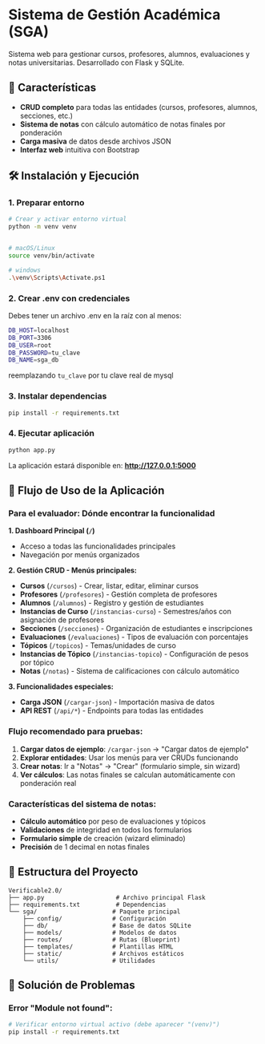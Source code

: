 # Sistema de Gestión Académica (SGA)

Sistema web para gestionar cursos, profesores, alumnos, evaluaciones y notas universitarias. Desarrollado con Flask y SQLite.

## 🚀 Características

- **CRUD completo** para todas las entidades (cursos, profesores, alumnos, secciones, etc.)
- **Sistema de notas** con cálculo automático de notas finales por ponderación
- **Carga masiva** de datos desde archivos JSON
- **Interfaz web** intuitiva con Bootstrap

## 🛠️ Instalación y Ejecución

### 1. Preparar entorno
```bash
# Crear y activar entorno virtual
python -m venv venv


# macOS/Linux  
source venv/bin/activate

# windows 
.\venv\Scripts\Activate.ps1
```
### 2. Crear .env con credenciales

Debes tener un archivo .env en la raíz con al menos:
```bash
DB_HOST=localhost
DB_PORT=3306
DB_USER=root
DB_PASSWORD=tu_clave
DB_NAME=sga_db
```
reemplazando `tu_clave` por tu clave real de mysql


### 3. Instalar dependencias
```bash
pip install -r requirements.txt
```

### 4. Ejecutar aplicación
```bash
python app.py
```

La aplicación estará disponible en: **http://127.0.0.1:5000**

## 🎯 Flujo de Uso de la Aplicación

### Para el evaluador: Dónde encontrar la funcionalidad

**1. Dashboard Principal (`/`)**
- Acceso a todas las funcionalidades principales
- Navegación por menús organizados

**2. Gestión CRUD - Menús principales:**
- **Cursos** (`/cursos`) - Crear, listar, editar, eliminar cursos
- **Profesores** (`/profesores`) - Gestión completa de profesores  
- **Alumnos** (`/alumnos`) - Registro y gestión de estudiantes
- **Instancias de Curso** (`/instancias-curso`) - Semestres/años con asignación de profesores
- **Secciones** (`/secciones`) - Organización de estudiantes e inscripciones
- **Evaluaciones** (`/evaluaciones`) - Tipos de evaluación con porcentajes
- **Tópicos** (`/topicos`) - Temas/unidades de curso
- **Instancias de Tópico** (`/instancias-topico`) - Configuración de pesos por tópico
- **Notas** (`/notas`) - Sistema de calificaciones con cálculo automático

**3. Funcionalidades especiales:**
- **Carga JSON** (`/cargar-json`) - Importación masiva de datos
- **API REST** (`/api/*`) - Endpoints para todas las entidades

### Flujo recomendado para pruebas:

1. **Cargar datos de ejemplo**: `/cargar-json` → "Cargar datos de ejemplo"
2. **Explorar entidades**: Usar los menús para ver CRUDs funcionando
3. **Crear notas**: Ir a "Notas" → "Crear" (formulario simple, sin wizard)
4. **Ver cálculos**: Las notas finales se calculan automáticamente con ponderación real

### Características del sistema de notas:
- **Cálculo automático** por peso de evaluaciones y tópicos
- **Validaciones** de integridad en todos los formularios  
- **Formulario simple** de creación (wizard eliminado)
- **Precisión** de 1 decimal en notas finales

## 📁 Estructura del Proyecto

```
Verificable2.0/
├── app.py                    # Archivo principal Flask
├── requirements.txt          # Dependencias
└── sga/                     # Paquete principal
    ├── config/              # Configuración
    ├── db/                  # Base de datos SQLite
    ├── models/              # Modelos de datos
    ├── routes/              # Rutas (Blueprint)
    ├── templates/           # Plantillas HTML
    ├── static/              # Archivos estáticos
    └── utils/               # Utilidades
```

## 🔧 Solución de Problemas


### Error "Module not found":
```bash
# Verificar entorno virtual activo (debe aparecer "(venv)")
pip install -r requirements.txt
```

